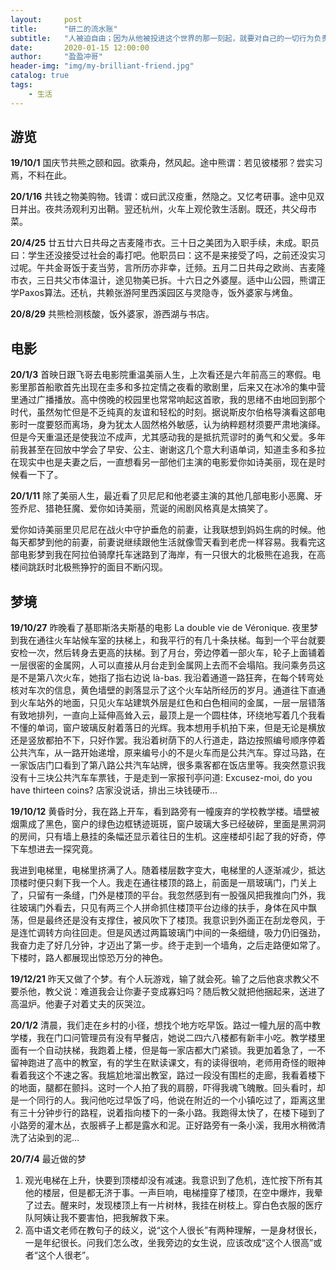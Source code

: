 ```yaml
---
layout:     post
title:      "研二的流水账"
subtitle:   "人被迫自由；因为从他被投进这个世界的那一刻起，就要对自己的一切行为负责。——萨特"
date:       2020-01-15 12:00:00
author:     "盈盈冲哥"
header-img: "img/my-brilliant-friend.jpg"
catalog: true
tags:
    - 生活
---
```


## 游览
**19/10/1** 国庆节共熊之颐和园。欲乘舟，然风起。途中熊谓：若见彼楼邪？尝实习焉，不料在此。

**20/1/16** 共钱之物美购物。钱谓：或曰武汉疫重，然隐之。又忆考研事。途中见双日并出。夜共汤观利刃出鞘。翌还杭州，火车上观伦敦生活剧。既还，共父母市菜。

**20/4/25** 廿五廿六日共母之吉麦隆市衣。三十日之美团为入职手续，未成。职员曰：学生还没接受过社会的毒打吧。他职员曰：这不是来接受了吗，之前还没实习过呢。午共金哥饭于麦当劳，言所历亦非幸，迁频。五月二日共母之欧尚、吉麦隆市衣，三日共父市体温计，途见物美已拆。十六日之外婆屋。适中山公园，熊谓正学Paxos算法。还杭，共赖张游阿里西溪园区与灵隐寺，饭外婆家与烤鱼。

**20/8/29** 共熊检测核酸，饭外婆家，游西湖与书店。

## 电影
**20/1/3** 首映日跟飞哥去电影院重温美丽人生，上次看还是六年前高三的寒假。电影里那首船歌首先出现在圭多和多拉定情之夜看的歌剧里，后来又在冰冷的集中营里通过广播播放。高中傍晚的校园里也常常响起这首歌，我的思绪不由地回到那个时代，虽然匆忙但是不乏纯真的友谊和轻松的时刻。据说斯皮尔伯格导演看这部电影时一度要怒而离场，身为犹太人固然格外敏感，认为纳粹题材须要严肃地演绎。但是今天重温还是使我泣不成声，尤其感动我的是抵抗荒谬时的勇气和父爱。多年前我甚至在回放中学会了早安、公主、谢谢这几个意大利语单词，知道圭多和多拉在现实中也是夫妻之后，一直想看另一部他们主演的电影爱你如诗美丽，现在是时候看一下了。

**20/1/11** 除了美丽人生，最近看了贝尼尼和他老婆主演的其他几部电影小恶魔、牙签乔尼、猎艳狂魔、爱你如诗美丽，荒诞的闹剧风格真是太搞笑了。

爱你如诗美丽里贝尼尼在战火中守护垂危的前妻，让我联想到妈妈生病的时候。他每天都梦到他的前妻，前妻说继续跟他生活就像雪天看到老虎一样容易。我看完这部电影梦到我在阿拉伯骑摩托车迷路到了海岸，有一只很大的北极熊在追我，在高楼间跳跃时北极熊狰狞的面目不断闪现。

## 梦境
**19/10/27** 昨晚看了基耶斯洛夫斯基的电影 La double vie de Véronique. 夜里梦到我在通往火车站候车室的扶梯上，和我平行的有几十条扶梯。每到一个平台就要安检一次，然后转身去更高的扶梯。到了月台，旁边停着一部火车，轮子上面铺着一层很密的金属网，人可以直接从月台走到金属网上去而不会塌陷。我问乘务员这是不是第八次火车，她指了指右边说 là-bas. 我沿着通道一路狂奔，在每个转弯处核对车次的信息，黄色墙壁的剥落显示了这个火车站所经历的岁月。通道往下直通到火车站外的地面，只见火车站建筑外层是红色和白色相间的金属，一层一层错落有致地排列，一直向上延伸高耸入云，最顶上是一个圆柱体，环绕地写着几个我看不懂的单词，窗户玻璃反射着落日的光辉。我本想用手机拍下来，但是无论是横放还是竖放都拍不下，只好作罢。我沿着树荫下的人行道走，路边按照编号顺序停着公共汽车，从一路开始递增，原来编号小的不是火车而是公共汽车。穿过马路，在一家饭店门口看到了第八路公共汽车站牌，很多乘客都在饭店里等。我突然意识我没有十三块公共汽车车票钱，于是走到一家报刊亭问道: Excusez-moi, do you have thirteen coins? 店家没说话，排出三块钱硬币…

**19/10/12** 黄昏时分，我在路上开车，看到路旁有一幢废弃的学校教学楼。墙壁被烟熏成了黑色，窗户的绿色边框锈迹斑斑，窗户玻璃大多已经破碎，里面是黑洞洞的房间，只有墙上悬挂的条幅还显示着往日的生机。这座楼却引起了我的好奇，停下车想进去一探究竟。

我进到电梯里，电梯里挤满了人。随着楼层数字变大，电梯里的人逐渐减少，抵达顶楼时便只剩下我一个人。我走在通往楼顶的路上，前面是一扇玻璃门，门关上了，只留有一条缝，门外是楼顶的平台。我忽然感到有一股强风把我推向门外，我往玻璃门外看去，只见有两三个人拼命抓住楼顶平台边缘的扶手，身体在风中飘荡，但是最终还是没有支撑住，被风吹下了楼顶。我意识到外面正在刮龙卷风，于是连忙调转方向往回走。但是风透过两篇玻璃门中间的一条细缝，吸力仍旧强劲，我奋力走了好几分钟，才迈出了第一步。终于走到一个墙角，之后走路便如常了。下楼时，路人都展现出惊恐万分的神色。

**19/12/21** 昨天又做了个梦。有个人玩游戏，输了就会死。输了之后他哀求教父不要杀他，教父说：难道我会让你妻子变成寡妇吗？随后教父就把他捆起来，送进了高温炉。他妻子对着丈夫的灰哭泣。

**20/1/2** 清晨，我们走在乡村的小径，想找个地方吃早饭。路过一幢九层的高中教学楼，我在门口问管理员有没有早餐店，她说二四六八楼都有新丰小吃。教学楼里面有一个自动扶梯，我跑着上楼，但是每一家店都大门紧锁。我更加着急了，一不留神跑进了高中的教室，有的学生在默读课文，有的读得很响，老师用奇怪的眼神看着我这个不速之客。我尴尬地溜出教室，路过一段没有围栏的走廊，我看着楼下的地面，腿都在颤抖。这时一个人拍了我的肩膀，吓得我魂飞魄散。回头看时，却是一个同行的人。我问他吃过早饭了吗，他说在附近的一个小镇吃过了，距离这里有三十分钟步行的路程，说着指向楼下的一条小路。我跑得太快了，在楼下碰到了小路旁的灌木丛，衣服裤子上都是露水和泥。正好路旁有一条小溪，我用水稍微清洗了沾染到的泥…

**20/7/4** 最近做的梦

1. 观光电梯在上升，快要到顶楼却没有减速。我意识到了危机，连忙按下所有其他的楼层，但是都无济于事。一声巨响，电梯撞穿了楼顶，在空中爆炸，我晕了过去。醒来时，发现楼顶上有一片树林，我挂在树枝上。穿白色衣服的医疗队阿姨让我不要害怕，把我解救下来。
2. 高中语文老师在教句子的歧义，说“这个人很长”有两种理解，一是身材很长，一是年纪很长。问我们怎么改，坐我旁边的女生说，应该改成“这个人很高”或者“这个人很老”。
 ​​​ ​​​​